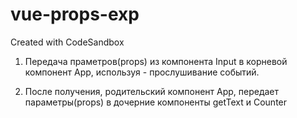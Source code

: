 # vue-props-exp

Created with CodeSandbox

1. Передача праметров(props) из компонента Input в корневой компонент App, используя - прослушивание событий.

2. После получения, родительский компонент App, передает параметры(props) в дочерние компоненты getText и Counter
